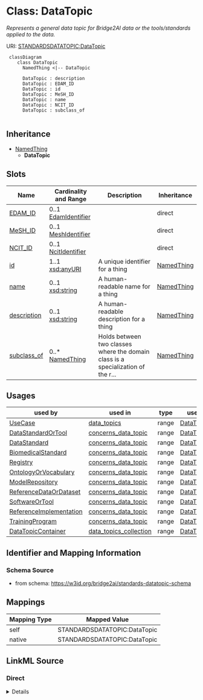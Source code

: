 # Class: DataTopic
_Represents a general data topic for Bridge2AI data or the tools/standards applied to the data._




URI: [STANDARDSDATATOPIC:DataTopic](https://w3id.org/bridge2ai/standards-datatopic-schema/DataTopic)



```mermaid
 classDiagram
    class DataTopic
      NamedThing <|-- DataTopic
      
      DataTopic : description
      DataTopic : EDAM_ID
      DataTopic : id
      DataTopic : MeSH_ID
      DataTopic : name
      DataTopic : NCIT_ID
      DataTopic : subclass_of
      
```





## Inheritance
* [NamedThing](NamedThing.md)
    * **DataTopic**



## Slots

| Name | Cardinality and Range | Description | Inheritance |
| ---  | --- | --- | --- |
| [EDAM_ID](EDAM_ID.md) | 0..1 <br/> [EdamIdentifier](EdamIdentifier.md) |  | direct |
| [MeSH_ID](MeSH_ID.md) | 0..1 <br/> [MeshIdentifier](MeshIdentifier.md) |  | direct |
| [NCIT_ID](NCIT_ID.md) | 0..1 <br/> [NcitIdentifier](NcitIdentifier.md) |  | direct |
| [id](id.md) | 1..1 <br/> [xsd:anyURI](xsd:anyURI) | A unique identifier for a thing | [NamedThing](NamedThing.md) |
| [name](name.md) | 0..1 <br/> [xsd:string](xsd:string) | A human-readable name for a thing | [NamedThing](NamedThing.md) |
| [description](description.md) | 0..1 <br/> [xsd:string](xsd:string) | A human-readable description for a thing | [NamedThing](NamedThing.md) |
| [subclass_of](subclass_of.md) | 0..* <br/> [NamedThing](NamedThing.md) | Holds between two classes where the domain class is a specialization of the r... | [NamedThing](NamedThing.md) |





## Usages

| used by | used in | type | used |
| ---  | --- | --- | --- |
| [UseCase](UseCase.md) | [data_topics](data_topics.md) | range | [DataTopic](DataTopic.md) |
| [DataStandardOrTool](DataStandardOrTool.md) | [concerns_data_topic](concerns_data_topic.md) | range | [DataTopic](DataTopic.md) |
| [DataStandard](DataStandard.md) | [concerns_data_topic](concerns_data_topic.md) | range | [DataTopic](DataTopic.md) |
| [BiomedicalStandard](BiomedicalStandard.md) | [concerns_data_topic](concerns_data_topic.md) | range | [DataTopic](DataTopic.md) |
| [Registry](Registry.md) | [concerns_data_topic](concerns_data_topic.md) | range | [DataTopic](DataTopic.md) |
| [OntologyOrVocabulary](OntologyOrVocabulary.md) | [concerns_data_topic](concerns_data_topic.md) | range | [DataTopic](DataTopic.md) |
| [ModelRepository](ModelRepository.md) | [concerns_data_topic](concerns_data_topic.md) | range | [DataTopic](DataTopic.md) |
| [ReferenceDataOrDataset](ReferenceDataOrDataset.md) | [concerns_data_topic](concerns_data_topic.md) | range | [DataTopic](DataTopic.md) |
| [SoftwareOrTool](SoftwareOrTool.md) | [concerns_data_topic](concerns_data_topic.md) | range | [DataTopic](DataTopic.md) |
| [ReferenceImplementation](ReferenceImplementation.md) | [concerns_data_topic](concerns_data_topic.md) | range | [DataTopic](DataTopic.md) |
| [TrainingProgram](TrainingProgram.md) | [concerns_data_topic](concerns_data_topic.md) | range | [DataTopic](DataTopic.md) |
| [DataTopicContainer](DataTopicContainer.md) | [data_topics_collection](data_topics_collection.md) | range | [DataTopic](DataTopic.md) |






## Identifier and Mapping Information







### Schema Source


* from schema: https://w3id.org/bridge2ai/standards-datatopic-schema





## Mappings

| Mapping Type | Mapped Value |
| ---  | ---  |
| self | STANDARDSDATATOPIC:DataTopic |
| native | STANDARDSDATATOPIC:DataTopic |





## LinkML Source

<!-- TODO: investigate https://stackoverflow.com/questions/37606292/how-to-create-tabbed-code-blocks-in-mkdocs-or-sphinx -->

### Direct

<details>
```yaml
name: DataTopic
description: Represents a general data topic for Bridge2AI data or the tools/standards
  applied to the data.
from_schema: https://w3id.org/bridge2ai/standards-datatopic-schema
rank: 1000
is_a: NamedThing
slots:
- EDAM_ID
- MeSH_ID
- NCIT_ID

```
</details>

### Induced

<details>
```yaml
name: DataTopic
description: Represents a general data topic for Bridge2AI data or the tools/standards
  applied to the data.
from_schema: https://w3id.org/bridge2ai/standards-datatopic-schema
rank: 1000
is_a: NamedThing
attributes:
  EDAM_ID:
    name: EDAM_ID
    examples:
    - value: edam.data:0006
    from_schema: https://w3id.org/bridge2ai/standards-schema
    rank: 1000
    values_from:
    - edam.data
    - edam.format
    - edam.operation
    - edam.topic
    alias: EDAM_ID
    owner: DataTopic
    domain_of:
    - DataTopic
    - DataSubstrate
    range: edam identifier
  MeSH_ID:
    name: MeSH_ID
    examples:
    - value: MeSH:D014831
    from_schema: https://w3id.org/bridge2ai/standards-schema
    rank: 1000
    values_from:
    - MeSH
    alias: MeSH_ID
    owner: DataTopic
    domain_of:
    - DataTopic
    - DataSubstrate
    range: mesh identifier
  NCIT_ID:
    name: NCIT_ID
    examples:
    - value: NCIT:C92692
    from_schema: https://w3id.org/bridge2ai/standards-schema
    rank: 1000
    values_from:
    - NCIT
    alias: NCIT_ID
    owner: DataTopic
    domain_of:
    - DataTopic
    - DataSubstrate
    range: ncit identifier
  id:
    name: id
    description: A unique identifier for a thing.
    from_schema: https://w3id.org/bridge2ai/standards-schema
    rank: 1000
    slot_uri: schema:identifier
    identifier: true
    alias: id
    owner: DataTopic
    domain_of:
    - NamedThing
    range: uriorcurie
    required: true
  name:
    name: name
    description: A human-readable name for a thing.
    from_schema: https://w3id.org/bridge2ai/standards-schema
    rank: 1000
    slot_uri: schema:name
    alias: name
    owner: DataTopic
    domain_of:
    - NamedThing
    range: string
  description:
    name: description
    description: A human-readable description for a thing.
    from_schema: https://w3id.org/bridge2ai/standards-schema
    rank: 1000
    slot_uri: schema:description
    alias: description
    owner: DataTopic
    domain_of:
    - NamedThing
    range: string
  subclass_of:
    name: subclass_of
    description: Holds between two classes where the domain class is a specialization
      of the range class.
    from_schema: https://w3id.org/bridge2ai/standards-schema
    exact_mappings:
    - rdfs:subClassOf
    - MESH:isa
    narrow_mappings:
    - rdfs:subPropertyOf
    rank: 1000
    is_a: related_to
    domain: NamedThing
    multivalued: true
    inherited: true
    alias: subclass_of
    owner: DataTopic
    domain_of:
    - NamedThing
    range: NamedThing

```
</details>